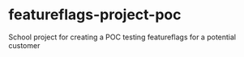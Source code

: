 # featureflags-project-poc
School project for creating a POC testing featureflags for a potential customer
